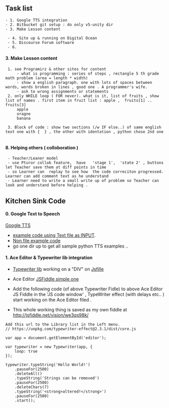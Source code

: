 

## Task list 
```
- 1. Google TTS integration
- 2. Bitbucket git setup : do only v5-unity dir
- 3. Make Lesson content
   
 - 4. Site up & running on Digital Ocean
 - 5. Discourse Forum software
 - 6. 

```
#### 3. Make Lesson content
```
 1. see Programirz & other sites for content
     - what is programming : series of steps , rectangle 5 th grade math problem (area = length * width)
     - show a english paragraph. one with lots of spaces between words, words broken in lines , good one . A programmer's wife.
     - ask to wrong assignments or statements 
 2. only WHILE loop ( FOR never). what is it, list of fruits , show list of names . first item in fruit list : apple ,  fruits[1] .. fruits[3]
     apple
     oragne
     banana
     
 3. Block of code : show two sections (/w IF else..) of same english text one with {  } , the other with identation , python chose 2nd one
     
```

#### 8. Helping others ( colloboration )
```
 - Teacher/Leaner model 
 - use Pturor collob feature,  have   'stage 1',  'state 2' , buttons let Teacher save them at diff points in time
 - so Learner can  replay to see how  the code correciton progressed. Learner can add comment text as he understand 
 - Learner need to write a small write up of problem so Teacher can look and understand before helping .
```


## Kitchen Sink Code


#### 0. Google Text to Speech

[Google TTS](https://cloud.google.com/text-to-speech/?utm_source=google&utm_medium=cpc&utm_campaign=na-US-all-en-dr-skws-all-all-trial-p-dr-1003905&utm_content=text-ad-none-any-DEV_c-CRE_291220387632-ADGP_Hybrid+%7C+AW+SEM+%7C+SKWS+%7C+US+%7C+en+%7C+PHR+~+ML%2FAI+~+Speech+API+~+Text+to+Speech+~+Text+To+Speech-KWID_43700036257568087-kwd-394896217833&utm_term=KW_text%20to%20speech-ST_Text+To+Speech&gclid=Cj0KCQjwi8fdBRCVARIsAEkDvnJ28LfSkX7KLq7Vkoogkga8qUeXsQmYz87PNxkPV0mWqr1kyP-e6hYaAgvhEALw_wcB&dclid=CJn22bT15N0CFQasZAodqdIJOA)

  - [example code using Text file as INPUT](https://github.com/PostPCEra/python-docs-samples/blob/master/texttospeech/cloud-client/synthesize_file.py). 
  - [Non file example code](https://github.com/PostPCEra/python-docs-samples/blob/master/texttospeech/cloud-client/synthesize_text.py)
  - go one dir up to get all sample python TTS examples ..

#### 1. Ace Editor & Typewriter lib integration 

- [Typewriter lib](https://safi.me.uk/typewriterjs/) working on a "DIV" on [Jsfille](https://jsfiddle.net/mv612vrf/1702/?utm_source=website&utm_medium=embed&utm_campaign=mv612vrf)
- Ace Editor [JSFiddle simple one](http://jsfiddle.net/Yzj6G/)

- Add the following code (of above Typewriter Fidle) to above Ace Editor JS Fiddle in the 'JS code window' , TypeWriter effect (with delays etc.. ) start working on the Ace Editor filed .
- This whole working thing is saved as my own fiddle at http://jsfiddle.net/vision/we3qs98k/
```
Add this url to the Library list in the Left menu.
// https://unpkg.com/typewriter-effect@2.3.1/dist/core.js

var app = document.getElementById('editor');

var typewriter = new Typewriter(app, {
    loop: true
});

typewriter.typeString('Hello World!')
    .pauseFor(2500)
    .deleteAll()
    .typeString('Strings can be removed')
    .pauseFor(2500)
    .deleteChars(7)
    .typeString('<strong>altered!</strong>')
    .pauseFor(2500)
    .start();
```
